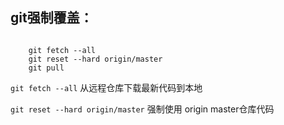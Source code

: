 ## git强制覆盖：
<pre><code>
    git fetch --all
    git reset --hard origin/master
    git pull
</pre></code>

<code>git fetch --all</code>
从远程仓库下载最新代码到本地

<code>git reset --hard origin/master</code>
强制使用 origin master仓库代码